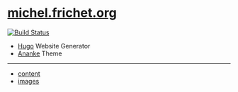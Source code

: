 # [michel.frichet.org](https://michel.frichet.org)

[![Build Status](https://travis-ci.org/frichet/michel.svg?branch=master)](https://travis-ci.org/frichet/michel)

* [Hugo](https://gohugo.io/) Website Generator
* [Ananke](https://github.com/budparr/gohugo-theme-ananke) Theme

---

* [content](tree/master/content)
* [images](tree/master/static/images)
